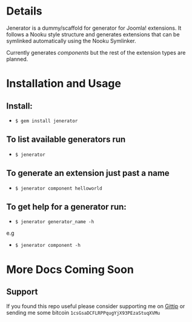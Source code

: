 # Details

Jenerator is a dummy/scaffold for generator for Joomla! extensions. It follows a Nooku style structure and generates 
extensions that can be symlinked automatically using the Nooku Symlinker.

Currently generates *components* but the rest of the extension types are planned.

# Installation and Usage

## Install:

- `$ gem install jenerator`

## To list available generators run

- `$ jenerator`

## To generate an extension just past a name

- `$ jenerator component helloworld`

## To get help for a generator run:

- `$ jenerator generator_name -h` 

e.g 
- `$ jenerator component -h`

# More Docs Coming Soon

## Support

If you found this repo useful please consider supporting me on [Gittip](https://www.gittip.com/k2052) or sending me some
bitcoin `1csGsaDCFLRPPqugYjX93PEzaStuqXVMu`
